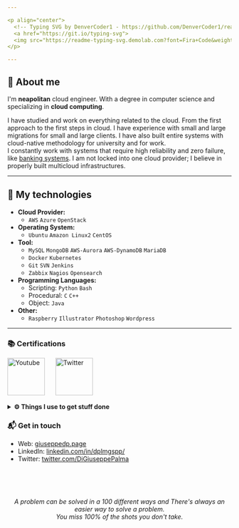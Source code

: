 ```yaml
---

<p align="center">
  <!-- Typing SVG by DenverCoder1 - https://github.com/DenverCoder1/readme-typing-svg -->
  <a href="https://git.io/typing-svg">
  <img src="https://readme-typing-svg.demolab.com?font=Fira+Code&weight=700&duration=3500&pause=2200&color=F7F400&background=000000&center=true&vCenter=true&multiline=true&width=680&height=45&lines=Hi+%F0%9F%91%8B%2C+piacere+Giuseppe.+I'm+neapolitan+Cloud+Engineer." alt="Typing SVG" /></a>
</p>

---
```


## 📢 About me

I'm **neapolitan** cloud engineer. With a degree in computer science and specializing in **cloud computing**.

I have studied and work on everything related to the cloud. From the first approach to the first steps in cloud. I have experience with small and large migrations for small and large clients. I have also built entire systems with cloud-native methodology for university and for work. 
<br>
I constantly work with systems that require high reliability and zero failure, like <u>banking systems</u>. I am not locked into one cloud provider; I believe in properly built multicloud infrastructures.

---

## 🔑 My technologies
- **Cloud Provider:** 
	- `AWS` `Azure` `OpenStack`
- **Operating System:**
	- `Ubuntu` `Amazon Linux2` `CentOS`
- **Tool:** 
	- `MySQL` `MongoDB` `AWS-Aurora` `AWS-DynamoDB` `MariaDB`
	- `Docker` `Kubernetes`
	- `Git` `SVN` `Jenkins`
	- `Zabbix` `Nagios` `Opensearch`
- **Programming Languages:**
	- Scripting: `Python` `Bash`
	- Procedural: `C` `C++`
	- Object: `Java`
- **Other:** 
	- `Raspberry` `Illustrator` `Photoshop` `Wordpress`
---

### 📚 Certifications
<a href="https://www.credly.com/users/giuseppe-di-palma.9752bbf2"><img width="84px" alt="Youtube" title="Youtube" src="https://i.imgur.com/sotUhGK.png"/></a>
  &#8287;&#8287;&#8287;&#8287;
<a href="https://www.credly.com/users/giuseppe-di-palma.9752bbf2"><img width="84px" alt="Twitter" title="Twitter" src="https://i.imgur.com/Jq6eGRa.png"/></a>
  &#8287;&#8287;&#8287;&#8287;

<details>	
  <br/>
  <summary><b>⚙️ Things I use to get stuff done</b></summary>
  	<ul>
  	  <li><b>OS:</b> Ubuntu 20.04 / Windows 10 </li>
	    <li><b>Laptop: </b> ThinkPad T590 (i7) </li>
  	  <li><b>Browser: </b> Edge</li>
	    <li><b>Terminal: </b> Starship </li>
	    <li><b>Code Editor:</b> VSCode - The best editor out there.</li>
	    <li><b>To Stay Updated:</b> Dev.to, Medium, Linkedin and Twitter.</li>
	    <br/>
	</ul>	
</details>

### 📬 Get in touch

- Web: [giuseppedp.page][1]
- LinkedIn: [linkedin.com/in/dplmgspp/][2]
- Twitter: [twitter.com/DiGiuseppePalma][3]

<br>
<br>
<br>
<p align="center">
  <i>A problem can be solved in a 100 different ways and There's always an easier way to solve a problem.</i>
  <br>
  <i>You miss 100% of the shots you don't take.</i>
</p>

[1]: https://giuseppedp.page/
[2]: https://www.linkedin.com/in/dplmgspp/
[3]: https://twitter.com/DiGiuseppePalma
